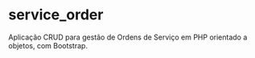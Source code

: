 # service_order
Aplicação CRUD para gestão de Ordens de Serviço em PHP orientado a objetos, com Bootstrap.
